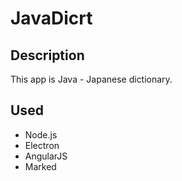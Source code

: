 # JavaDicrt

## Description
This app is Java - Japanese dictionary.

## Used
* Node.js
* Electron
* AngularJS
* Marked
